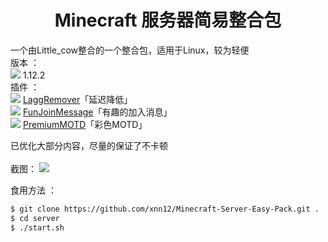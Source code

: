 # <div align="center">Minecraft 服务器简易整合包</div>
一个由Little_cow整合的一个整合包，适用于Linux，较为轻便<br>
版本 ： <br><img src="http://www.mcbbs.net/static/image/smiley/ornaments/crafting_table_front.png"> 1.12.2<br>
插件 ：<br>
<img src="http://www.mcbbs.net/static/image/smiley/mcitem/diamond.png"> [LaggRemover](http://www.mcbbs.net/forum.php?mod=viewthread&tid=603072)「延迟降低」<br>
<img src="http://www.mcbbs.net/static/image/smiley/mcitem/diamond.png"> [FunJoinMessage](http://www.mcbbs.net/forum.php?mod=viewthread&tid=729325)「有趣的加入消息」<br>
<img src="http://www.mcbbs.net/static/image/smiley/mcitem/diamond.png"> [PremiumMOTD](http://www.mcbbs.net/forum.php?mod=viewthread&tid=693395)「彩色MOTD」<br>

已优化大部分内容，尽量的保证了不卡顿<br><br>
截图：
<img src="http://wx4.sinaimg.cn/large/006xIfm3gy1flognnedv1j31hc0u0hdt.jpg">

食用方法 ： <br>
```sh
$ git clone https://github.com/xnn12/Minecraft-Server-Easy-Pack.git .
$ cd server
$ ./start.sh
```
